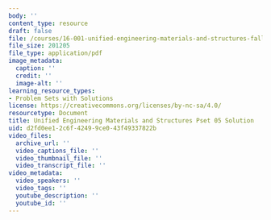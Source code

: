 ```yaml
---
body: ''
content_type: resource
draft: false
file: /courses/16-001-unified-engineering-materials-and-structures-fall-2021/mit16_001_f21_pset_05sol.pdf
file_size: 201205
file_type: application/pdf
image_metadata:
  caption: ''
  credit: ''
  image-alt: ''
learning_resource_types:
- Problem Sets with Solutions
license: https://creativecommons.org/licenses/by-nc-sa/4.0/
resourcetype: Document
title: Unified Engineering Materials and Structures Pset 05 Solution
uid: d2fd0ee1-2c6f-4249-9ce0-43f49337822b
video_files:
  archive_url: ''
  video_captions_file: ''
  video_thumbnail_file: ''
  video_transcript_file: ''
video_metadata:
  video_speakers: ''
  video_tags: ''
  youtube_description: ''
  youtube_id: ''
---
```

